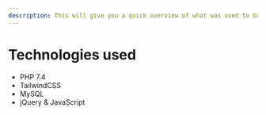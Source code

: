 ```yaml
---
description: This will give you a quick overview of what was used to build this software.
---
```


# Technologies used

* PHP 7.4
* TailwindCSS
* MySQL
* jQuery & JavaScript

